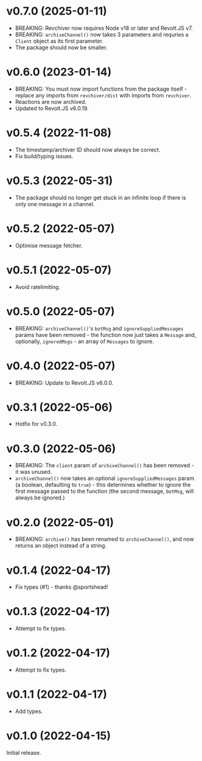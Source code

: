 # v0.7.0 (2025-01-11)

- BREAKING: Revchiver now requires Node v18 or later and Revolt.JS v7.
- BREAKING: `archiveChannel()` now takes 3 parameters and requries a `Client` object as its first parameter.
- The package should now be smaller.

# v0.6.0 (2023-01-14)

- BREAKING: You must now import functions from the package itself - replace any imports from `revchiver/dist` with imports from `revchiver`.
- Reactions are now archived.
- Updated to Revolt.JS v6.0.19.

# v0.5.4 (2022-11-08)

- The timestamp/archiver ID should now always be correct.
- Fix build/typing issues.

# v0.5.3 (2022-05-31)

- The package should no longer get stuck in an infinite loop if there is only one message in a channel.

# v0.5.2 (2022-05-07)

- Optimise message fetcher.

# v0.5.1 (2022-05-07)

- Avoid ratelimiting.

# v0.5.0 (2022-05-07)

- BREAKING: `archiveChannel()`'s `botMsg` and `ignoreSuppliedMessages` params have been removed - the function now just takes a `Message` and, optionally, `ignoredMsgs` - an array of `Messages` to ignore.

# v0.4.0 (2022-05-07)

- BREAKING: Update to Revolt.JS v6.0.0.

# v0.3.1 (2022-05-06)

- Hotfix for v0.3.0.

# v0.3.0 (2022-05-06)

- BREAKING: The `client` param of `archiveChannel()` has been removed - it was unused.
- `archiveChannel()` now takes an optional `ignoreSuppliedMessages` param (a boolean, defaulting to `true`) - this determines whether to ignore the first message passed to the function (the second message, `botMsg`, will always be ignored.)

# v0.2.0 (2022-05-01)

- BREAKING: `archive()` has been renamed to `archiveChannel()`, and now returns an object instead of a string.

# v0.1.4 (2022-04-17)

- Fix types (#1) - thanks @sportshead!

# v0.1.3 (2022-04-17)

- Attempt to fix types.

# v0.1.2 (2022-04-17)

- Attempt to fix types.

# v0.1.1 (2022-04-17)

- Add types.

# v0.1.0 (2022-04-15)

Initial release.
